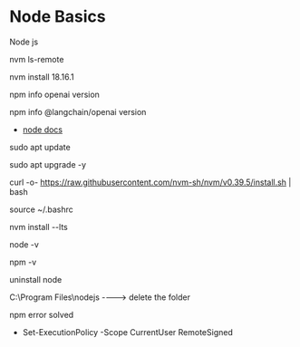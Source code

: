 # Node Basics
 Node js

nvm ls-remote

nvm install 18.16.1

npm info openai version

npm info @langchain/openai version

- [node docs](https://nodejs.org/en)

sudo apt update

sudo apt upgrade -y

curl -o- https://raw.githubusercontent.com/nvm-sh/nvm/v0.39.5/install.sh | bash

source ~/.bashrc

nvm install --lts

node -v

npm -v

uninstall node

C:\Program Files\nodejs ----> delete the folder

npm error solved

- Set-ExecutionPolicy -Scope CurrentUser RemoteSigned


